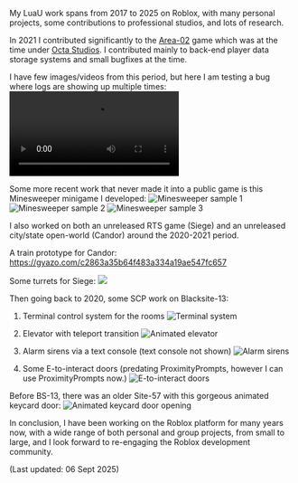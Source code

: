 My LuaU work spans from 2017 to 2025 on Roblox, with many personal projects, some contributions to professional studios, and lots of research.

In 2021 I contributed significantly to the [Area-02](https://www.roblox.com/games/2808131030/NEW-CDC-SCP-Area-02) game which was at the time under [Octa Studios](https://www.roblox.com/communities/7189408/Octa-Studios#!/about). I contributed mainly to back-end player data storage systems and small bugfixes at the time.

I have few images/videos from this period, but here I am testing a bug where logs are showing up multiple times:
![Me debugging with a player](https://i.gyazo.com/f42482c5da823238f290de802e03c86e.mp4)

Some more recent work that never made it into a public game is this Minesweeper minigame I developed:
![Minesweeper sample 1](./LuaSamples/Minesweeper/MinesweeperSample1.png)
![Minesweeper sample 2](./Minesweeper/MinesweeperSample2.png)
![Minesweeper sample 3](./Minesweeper/MinesweeperSample3.png)

I also worked on both an unreleased RTS game (Siege) and an unreleased city/state open-world (Candor) around the 2020-2021 period.

A train prototype for Candor:
https://gyazo.com/c2863a35b64f483a334a19ae547fc657

Some turrets for Siege:
![](https://gyazo.com/8028b5dcb58ec25e531389989184843f)

Then going back to 2020, some SCP work on Blacksite-13:

1. Terminal control system for the rooms
![Terminal system](https://gyazo.com/528607cee1329558fb459c498f0670d0)

2. Elevator with teleport transition
![Animated elevator](https://gyazo.com/55298a51ff566d39d9bfd6b825e22d1f)

3. Alarm sirens via a text console (text console not shown)
![Alarm sirens](https://gyazo.com/5dbb4e52bc450345779059d0fca2fe64)

4. Some E-to-interact doors (predating ProximityPrompts, however I can use ProximityPrompts now.)
![E-to-interact doors](https://gyazo.com/1c4819bbd169149bfca0bbfa9b6ab3c9)

Before BS-13, there was an older Site-57 with this gorgeous animated keycard door:
![Animated keycard door opening](https://gyazo.com/70b500b58d84708abdfe3794c757d4ee)

In conclusion, I have been working on the Roblox platform for many years now, with a wide range of both personal and group projects, from small to large, and I look forward to re-engaging the Roblox development community.

(Last updated: 06 Sept 2025)